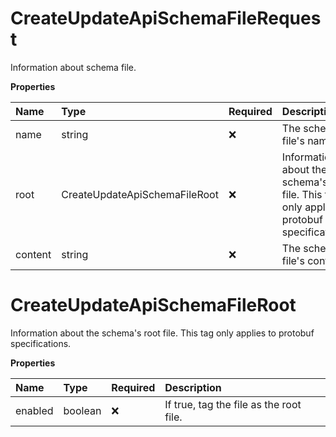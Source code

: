 # CreateUpdateApiSchemaFileRequest

Information about schema file.

**Properties**

| Name    | Type                          | Required | Description                                                                                 |
| :------ | :---------------------------- | :------- | :------------------------------------------------------------------------------------------ |
| name    | string                        | ❌       | The schema file's name.                                                                     |
| root    | CreateUpdateApiSchemaFileRoot | ❌       | Information about the schema's root file. This tag only applies to protobuf specifications. |
| content | string                        | ❌       | The schema file's content.                                                                  |

# CreateUpdateApiSchemaFileRoot

Information about the schema's root file. This tag only applies to protobuf specifications.

**Properties**

| Name    | Type    | Required | Description                             |
| :------ | :------ | :------- | :-------------------------------------- |
| enabled | boolean | ❌       | If true, tag the file as the root file. |

<!-- This file was generated by liblab | https://liblab.com/ -->
